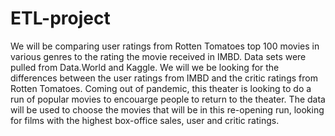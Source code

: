 # ETL-project

We will be comparing user ratings from Rotten Tomatoes top 100 movies in various genres to the rating the movie received in IMBD. Data sets were pulled from Data.World and Kaggle. We will we be looking for the differences between the user ratings from IMBD and the critic ratings from Rotten Tomatoes. Coming out of pandemic, this theater is looking to do a run of popular movies to encouarge people to return to the theater. The data will be used to choose the movies that will be in this re-opening run, looking for films with the highest box-office sales, user and critic ratings.
